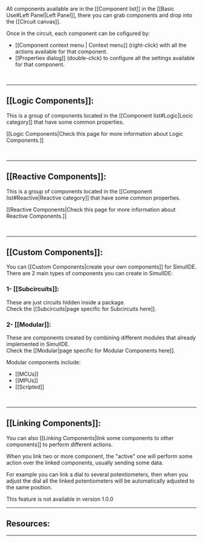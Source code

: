 All components available are in the [[Component list]] in the [[Basic Use#Left Panel|Left Panel]], there you can grab components and drop into the [[Circuit canvas]].

Once in the circuit, each component can be cofigured by:

- [[Component context menu | Context menu]] (right-click) with all the actions available for that component.
- [[Properties dialog]] (double-click) to configure all the settings available for that component.

<br>

---

## [[Logic Components]]:
This is a group of components located in the [[Component list#Logic|Locic category]] that have some common properties.<br>

[[Logic Components|Check this page for more information about Logic Components.]]

<br>

---

## [[Reactive Components]]:
This is a group of components located in the [[Component list#Reactive|Reactive category]] that have some common properties.<br>

[[Reactive Components|Check this page for more information about Reactive Components.]]

<br>

---

## [[Custom Components]]:

You can [[Custom Components|create your own components]] for SimulIDE.<br>
There are 2 main types of components you can create in SimulIDE:

### 1- [[Subcircuits]]:
These are just circuits hidden inside a package.<br>
Check the [[Subcircuits|page specific for Subcircuits here]].


### 2- [[Modular]]:
These are components created by combining different modules that already implemented in SimulIDE.<br>
Check the [[Modular|page specific for Modular Components here]].

Modular components include:

- [[MCUs]]
- [[MPUs]]
- [[Scripted]]

<br>

---

## [[Linking Components]]:

You can also [[Linking Components|link some components to other components]] to perform different actions.<br>

When you link two or more component, the "active" one will perform some action over the linked components, usually sending some data. <br>

For example you can link a dial to several potentiometers, then when you adjust the dial all the linked potentiometers will be automatically adjusted to the same position.

This feature is not available in version 1.0.0

---

## Resources:

---
